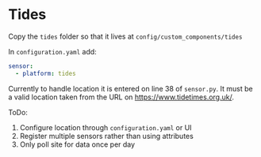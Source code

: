 # Tides

Copy the `tides` folder so that it lives at `config/custom_components/tides`

In `configuration.yaml` add:

```yaml
sensor:
  - platform: tides
```

Currently to handle location it is entered on line 38 of `sensor.py`. It must be a valid location taken from the URL on <https://www.tidetimes.org.uk/>.

ToDo:

1. Configure location through `configuration.yaml` or UI
2. Register multiple sensors rather than using attributes
3. Only poll site for data once per day
